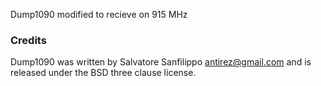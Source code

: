 Dump1090 modified to recieve on 915 MHz


### Credits

Dump1090 was written by Salvatore Sanfilippo <antirez@gmail.com> and is
released under the BSD three clause license.
